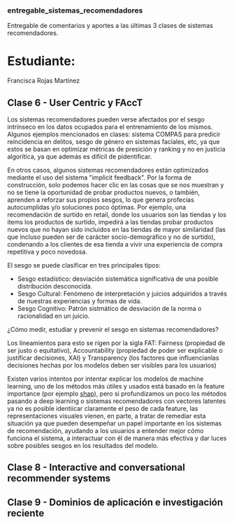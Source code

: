 ### entregable_sistemas_recomendadores
Entregable  de comentarios y aportes a las últimas 3 clases de sistemas recomendadores.

# Estudiante:

Francisca Rojas Martínez

## Clase 6 - User Centric y FAccT ##

Los sistemas recomendadores pueden verse afectados por el sesgo intrínseco en los datos ocupados para el entrenamiento de los mismos. Algunos ejemplos mencionados en clases: sistema COMPAS para predicir reincidencia en delitos, sesgo de género en sistemas faciales, etc, ya que estos se basan en optimizar métricas de presición y ranking y no en justicia algorítica, ya que además es difícil de pidentificar.

En otros casos, algunos sistemas recomendadores están optimizados mediante el uso del sistema "implicit feedback". Por la forma de construcción, solo podemos hacer clic en las cosas que se nos muestran y no se tiene la oportunidad de probar productos nuevos, o también, aprenden a reforzar sus propios sesgos, lo que genera profecías autocumplidas y/o soluciones poco óptimas.
Por ejemplo, una recomendación de surtido en retail, donde los usuarios son las tiendas y los items los productos de surtido, impedirá a las tiendas probar productos nuevos que no hayan sido incluidos en las tiendas de mayor similaridad (las que incluso pueden ser de carácter socio-demográfico y no de surtido), condenando a los clientes de esa tienda a vivir una experiencia de compra repetitiva y poco novedosa.

El sesgo se puede clasificar en tres principales tipos:
* Sesgo estadístico: desviación sistemática significativa de una posible distribución desconocida.
* Sesgo Cultural: Fenómeno de interpretación y juicios adquiridos a través de nuestras experiencias y formas de vida.
* Sesgo Cognitivo:  Patrón sistmático de desviación de la norma o racionalidad en un juicio.

¿Cómo medir, estudiar y prevenir el sesgo en sistemas recomendadores?

Los lineamientos para esto se rigen por la sigla FAT: Fairness (propiedad de ser justo o equitativo), Accountability (propiedad de poder ser explicable o justificar decisiones, XAI) y Transparency (los factores que influencianlas decisiones hechas por los modelos deben ser visibles para los usuarios)

Existen varios intentos por intentar explicar los modelos de machine learning, uno de los métodos más útiles y usados está basado en la feature importance (por ejemplo [shap](https://shap.readthedocs.io/en/latest/)), pero si profundizamos un poco los métodos pasando a deep learning o sistemas recomendadores con vectores latentes ya no es posible identiicar claramente el peso de cada feature, las representaciones visuales vienen, en parte, a tratar de remediar esta situación ya que pueden desempeñar un papel importante en los sistemas de recomendación, ayudando a los usuarios a entender mejor cómo funciona el sistema, a interactuar con él de manera más efectiva y dar luces sobre posibles sesgos en los resultados del modelo.


## Clase 8 - Interactive and conversational recommender systems ##

## Clase 9 - Dominios de aplicación e investigación reciente ##

